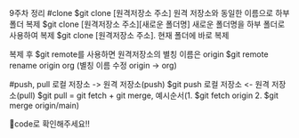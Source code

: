 9주차 정리
#clone
$git clone [원격저장소 주소] 원격 저장소와 동일한 이름으로 하부 폴더 복제
$git clone [원격저장소 주소][새로운 폴더명] 새로운 폴더명을 하부 폴더로 사용하여 복제
$git clone [원격저장소 주소]. 현재 폴더에 바로 복제

복제 후
$git remote를 사용하면 원격저장소의 별칭 이름은 origin
$git remote rename origin org (별칭 이름 수정 origin -> org)

#push, pull
로컬 저장소 -> 원격 저장소(push) $git push
로컬 저장소 <- 원격 저장소(pull) $git pull = git fetch + git merge, 예시순서(1. $git fetch origin 2. $git merge origin/main)

🔔code로 확인해주세요!!
